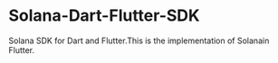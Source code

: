 # Solana-Dart-Flutter-SDK
Solana SDK for Dart and Flutter.This is the implementation of Solanain Flutter.




